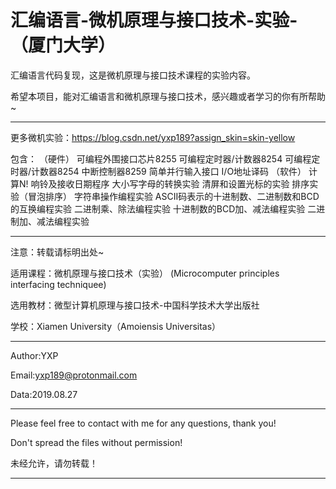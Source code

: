 # 汇编语言-微机原理与接口技术-实验-（厦门大学）

汇编语言代码复现，这是微机原理与接口技术课程的实验内容。

希望本项目，能对汇编语言和微机原理与接口技术，感兴趣或者学习的你有所帮助~
************************************************************************

更多微机实验：https://blog.csdn.net/yxp189?assign_skin=skin-yellow

包含： （硬件）
       可编程外围接口芯片8255
       可编程定时器/计数器8254
       可编程定时器/计数器8254
       中断控制器8259
       简单并行输入接口
       I/O地址译码
       （软件）
       计算N!
       响铃及接收日期程序
       大小写字母的转换实验
       清屏和设置光标的实验
       排序实验（冒泡排序）
       字符串操作编程实验
       ASCII码表示的十进制数、二进制数和BCD的互换编程实验
       二进制乘、除法编程实验
       十进制数的BCD加、减法编程实验
       二进制加、减法编程实验
             
************************************************************************
注意：转载请标明出处~

适用课程：微机原理与接口技术（实验）
         (Microcomputer principles interfacing techniquee)

选用教材：微型计算机原理与接口技术-中国科学技术大学出版社

学校：Xiamen University（Amoiensis Universitas）
************************************************************************
Author:YXP

Email:yxp189@protonmail.com

Data:2019.08.27
************************************************************************
Please feel free to contact with me for any questions, thank you!

Don't spread the files without permission!

未经允许，请勿转载！
************************************************************************
